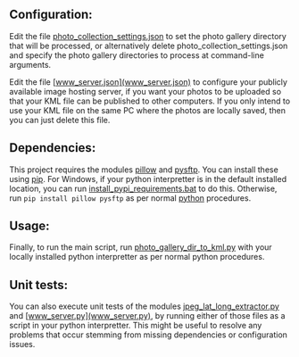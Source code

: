 ## Configuration:
Edit the file [photo_collection_settings.json](photo_collection_settings.json) to set the photo gallery directory that will be processed,
or alternatively delete photo_collection_settings.json and specify the photo gallery directories to process at command-line arguments.

Edit the file [www_server.json](www_server.json) to configure your publicly available image hosting server, if you want your photos
to be uploaded so that your KML file can be published to other computers. If you only intend to use your KML
file on the same PC where the photos are locally saved, then you can just delete this file.

## Dependencies:
This project requires the modules [pillow](https://pypi.org/project/Pillow/) and [pysftp](https://pypi.org/project/pysftp/). You can install these using [pip](https://pypi.org/project/pip/).
For Windows, if your python interpretter is in the default installed location,
you can run [install_pypi_requirements.bat](install_pypi_requirements.bat) to do this.
Otherwise, run `pip install pillow pysftp` as per normal [python](https://www.python.org/) procedures.

## Usage:
Finally, to run the main script, run [photo_gallery_dir_to_kml.py](photo_gallery_dir_to_kml.py) with your locally installed python interpretter as per normal python procedures.

## Unit tests:
You can also execute unit tests of the modules [jpeg_lat_long_extractor.py](jpeg_lat_long_extractor.py) and [www_server.py](www_server.py), by running either of those files as a script in your python interpretter.
This might be useful to resolve any problems that occur stemming from missing dependencies or configuration issues.
